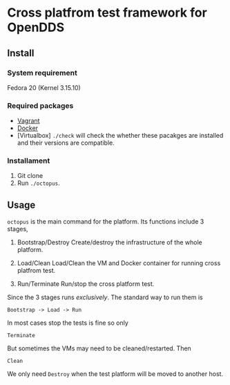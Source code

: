 # Cross platfrom test framework for OpenDDS

## Install

### System requirement
Fedora 20 (Kernel 3.15.10)

### Required packages
* [Vagrant]()
* [Docker]() 
* [Virtualbox]
```./check``` will check the whether these pacakges are installed and their versions are compatible.

### Installament 
1. Git clone
2. Run ```./octopus```.


## Usage
```octopus``` is the main command for the platform. Its functions include 3 stages,
1. Bootstrap/Destroy
 Create/destroy the infrastructure of the whole platform.

2. Load/Clean
Load/Clean the VM and Docker container for running cross platfrom test.

3. Run/Terminate
Run/stop the cross platform test.

Since the 3 stages runs *exclusively*. The standard way to run them is
```
Bootstrap -> Load -> Run
```
In most cases stop the tests is fine so only 
```
Terminate
```
But sometimes the VMs may need to be cleaned/restarted. Then
```
Clean
```
We only need ```Destroy``` when the test platform will be moved to another host.
